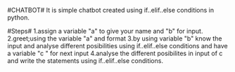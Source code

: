 #CHATBOT#
It is simple chatbot created using if..elif..else conditions in python.

#Steps#
1.assign a variable "a" to give your name and "b" for input.
2.greet;using the variable "a" and format
3.by using variable "b" know the input and analyse different posibilities using if..elif..else conditions and have a variable "c " for next input
4.analyse the different posibilites in input of c and write the statements using if..elif..else conditions.

